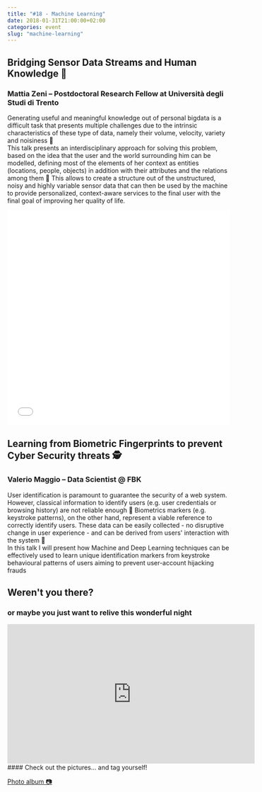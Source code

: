 ```yaml
---
title: "#18 - Machine Learning"
date: 2018-01-31T21:00:00+02:00
categories: event
slug: "machine-learning"
---
```


## Bridging Sensor Data Streams and Human Knowledge 📍

### Mattia Zeni​ – Postdoctoral Research Fellow at Università degli Studi di Trento

Generating useful and meaningful knowledge out of personal bigdata is a difficult task that presents multiple challenges due to the intrinsic characteristics of these type of data, namely their volume, velocity, variety and noisiness 🤖<br />
This talk presents an interdisciplinary approach for solving this problem, based on the idea that the user and the world surrounding him can be modelled, defining most of the elements of her context as entities (locations, people, objects) in addition with their attributes and the relations among them 🤝 This allows to create a structure out of the unstructured, noisy and highly variable sensor data that can then be used by the machine to provide personalized, context-aware services to the final user with the final goal of improving her quality of life.

<iframe src="//www.slideshare.net/slideshow/embed_code/key/ipaRuOt9MSZ9G7" width="100%" height="485" frameborder="0" marginwidth="0" marginheight="0" scrolling="no" allowfullscreen> </iframe>

## Learning from Biometric Fingerprints to prevent Cyber Security threats 🕵️‍

### Valerio Maggio – Data Scientist @ FBK

User identification is paramount to guarantee the security of a web system. However, classical information to identify users (e.g. user credentials or browsing history) are not reliable enough 👥 Biometrics markers (e.g. keystroke patterns), on the other hand, represent a viable reference to correctly identify users. These data can be easily collected - no disruptive change in user experience - and can be derived from users' interaction with the system 🤳<br />
In this talk I will present how Machine and Deep Learning techniques can be effectively used to learn unique identification markers from keystroke behavioural patterns of users aiming to prevent user-account hijacking frauds

<script async class="speakerdeck-embed" data-id="8746b5c130e74ac7bec75ddb1e205fca" data-ratio="1.77777777777778" src="//speakerdeck.com/assets/embed.js"></script>

## Weren't you there?

### or maybe you just want to relive this wonderful night

<iframe width="560" height="315" src="https://www.youtube.com/embed/2aeIKdcwUb8?start=596" frameborder="0" allow="accelerometer; autoplay; clipboard-write; encrypted-media; gyroscope; picture-in-picture" allowfullscreen></iframe>
<section class="fb-links center">
#### Check out the pictures... and tag yourself!
<p>
<a id="fb_photo_album" class="btn-facebook" target="_blank" href="//www.facebook.com/media/set/?set=a.826417020889588.1073741852.476076519256975&type=3">Photo album &#128247;</a>
</p>
</section>
